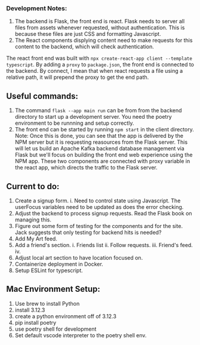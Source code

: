 ### Development Notes:

1. The backend is Flask, the front end is react. Flask needs to server all files from assets whenever requested, without authentication. This is because these files are just CSS and formatting Javascript.
2. The React components displying content need to make requests for this content to the backend, which will check authentication.

The react front end was built with `npx create-react-app client --template typescript`. By adding a `proxy` to `package.json`, the front end is connected to the backend. By connect, I mean that when react requests a file using a relative path, it will prepend the proxy to get the end path. 

## Useful commands:
1. The command `flask --app main run` can be from from the backend directory to start up a development server. You need the poetry environment to be runnning and setup correctly.
2. The front end can be started by running `npm start` in the client directory.
Note: Once this is done, you can see that the app is delivered by the NPM server but it is requesting reasources from the Flask server. This will let us build an Apache Kafka backend database management via Flask but we'll focus on building the front end web experience using the NPM app. These two components are connected with proxy variable in the react app, which directs the traffic to the Flask server.

## Current to do:

1. Create a signup form. 
  i. Need to control state using Javascript. The userFocus variables need to be updated as does the error checking.
2. Adjust the backend to process signup requests. Read the Flask book on managing this.
3. Figure out some form of testing for the components and for the site. Jack suggests that only testing for backend hits is needed?
4. Add My Art feed.
5. Add a friend's section. 
  i. Friends list
  ii. Follow requests.
  iii. Friend's feed.
  iv. 
6. Adjust local art section to have location focused on.
7. Containerize deployment in Docker.
8. Setup ESLint for typescript. 


## Mac Environment Setup:
1. Use brew to install Python
2. install 3.12.3
3. create a python environment off of 3.12.3
4. pip install poetry
5. use poetry shell for development
6. Set default vscode interpreter to the poetry shell env.
